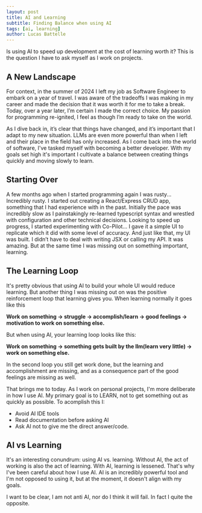 ```yaml
---
layout: post
title: AI and Learning
subtitle: Finding Balance when using AI
tags: [ai, learning]
author: Lucas Battelle
---
```


Is using AI to speed up development at the cost of learning worth it? This is the question I have to ask myself as I work on projects.

## A New Landscape
For context, in the summer of 2024 I left my job as Software Engineer to embark on a year of travel. I was aware of the tradeoffs I was making in my career and made the decision that it was worth it for me to take a break. Today, over a year later, I’m certain I made the correct choice. My passion for programming re-ignited, I feel as though I’m ready to take on the world. 

As I dive back in, it’s clear that things have changed, and it’s important that I adapt to my new situation. LLMs are even more powerful than when I left and their place in the field has only increased. As I come back into the world of software, I've tasked myself with becoming a better developer. With my goals set high it's important I cultivate a balance between creating things quickly and moving slowly to learn.

## Starting Over
A few months ago when I started programming again I was rusty... Incredibly rusty. I started out creating a React/Express CRUD app, something that I had experience with in the past. Initially the pace was incredibly slow as I painstakingly re-learned typescript syntax and wrestled with configuration and other technical decisions. Looking to speed up progress, I started experimenting with Co-Pilot... I gave it a simple UI to replicate which it did with some level of accuracy. And just like that, my UI was built. I didn’t have to deal with writing JSX or calling my API. It was amazing. But at the same time I was missing out on something important, learning.

## The Learning Loop
It's pretty obvious that using AI to build your whole UI would reduce learning. But another thing I was missing out on was the positive reinforcement loop that learning gives you. When learning normally it goes like this 

**Work on something -> struggle -> accomplish/learn -> good feelings -> motivation to work on something else.**

But when using AI, your learning loop looks like this: 

**Work on something -> something gets built by the llm(learn very little) -> work on something else.**

In the second loop you still get work done, but the learning and accomplishment are missing, and as a consequence part of the good feelings are missing as well.

That brings me to today. As I work on personal projects, I'm more deliberate in how I use AI. My primary goal is to LEARN, not to get something out as quickly as possible. To acomplish this I:

- Avoid AI IDE tools
- Read documentation before asking AI
- Ask AI not to give me the direct answer/code.

## AI vs Learning
It's an interesting conundrum: using AI vs. learning. Without AI, the act of working is also the act of learning. With AI, learning is lessened. That's why I've been careful about how I use AI. AI is an incredibly powerful tool and I'm not opposed to using it, but at the moment, it doesn't align with my goals.


I want to be clear, I am not anti AI, nor do I think it will fail. In fact I quite the opposite.